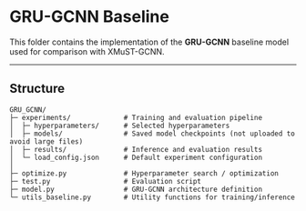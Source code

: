 # GRU-GCNN Baseline

This folder contains the implementation of the **GRU-GCNN** baseline model used 
for comparison with XMuST-GCNN.

---

## Structure

```text
GRU_GCNN/
├─ experiments/             # Training and evaluation pipeline
│  ├─ hyperparameters/      # Selected hyperparameters
│  ├─ models/               # Saved model checkpoints (not uploaded to avoid large files)
│  ├─ results/              # Inference and evaluation results
│  └─ load_config.json      # Default experiment configuration
│
├─ optimize.py              # Hyperparameter search / optimization
├─ test.py                  # Evaluation script
├─ model.py                 # GRU-GCNN architecture definition
└─ utils_baseline.py        # Utility functions for training/inference
